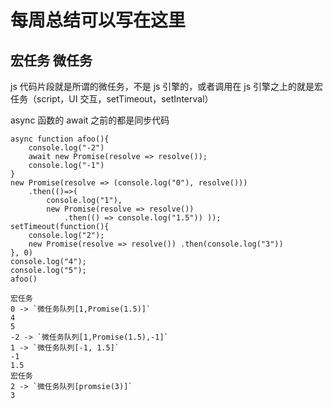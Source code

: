 # 每周总结可以写在这里

## 宏任务 微任务

js 代码片段就是所谓的微任务，不是 js 引擎的，或者调用在 js 引擎之上的就是宏任务（script，UI 交互，setTimeout，setInterval）

async 函数的 await 之前的都是同步代码

```
async function afoo(){
    console.log("-2")
    await new Promise(resolve => resolve());
    console.log("-1")
}
new Promise(resolve => (console.log("0"), resolve()))
    .then(()=>(
        console.log("1"),
        new Promise(resolve => resolve())
            .then(() => console.log("1.5")) ));
setTimeout(function(){
    console.log("2");
    new Promise(resolve => resolve()) .then(console.log("3"))
}, 0)
console.log("4");
console.log("5");
afoo()
```

```
宏任务
0 -> `微任务队列[1,Promise(1.5)]`
4
5
-2 -> `微任务队列[1,Promise(1.5),-1]`
1 -> `微任务队列[-1, 1.5]`
-1
1.5
宏任务
2 -> `微任务队列[promsie(3)]`
3
```
